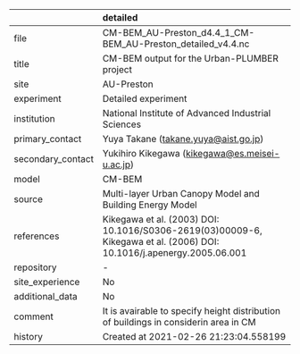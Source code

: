 |                   | detailed                                                                                                              |
|:------------------|:----------------------------------------------------------------------------------------------------------------------|
| file              | CM-BEM_AU-Preston_d4.4_1_CM-BEM_AU-Preston_detailed_v4.4.nc                                                           |
| title             | CM-BEM output for the Urban-PLUMBER project                                                                           |
| site              | AU-Preston                                                                                                            |
| experiment        | Detailed experiment                                                                                                   |
| institution       | National Institute of Advanced Industrial Sciences                                                                    |
| primary_contact   | Yuya Takane (takane.yuya@aist.go.jp)                                                                                  |
| secondary_contact | Yukihiro Kikegawa (kikegawa@es.meisei-u.ac.jp)                                                                        |
| model             | CM-BEM                                                                                                                |
| source            | Multi-layer Urban Canopy Model and Building Energy Model                                                              |
| references        | Kikegawa et al. (2003) DOI: 10.1016/S0306-2619(03)00009-6, Kikegawa et al. (2006) DOI: 10.1016/j.apenergy.2005.06.001 |
| repository        | -                                                                                                                     |
| site_experience   | No                                                                                                                    |
| additional_data   | No                                                                                                                    |
| comment           | It is avairable to specify height distribution of buildings in considerin area in CM                                  |
| history           | Created at 2021-02-26 21:23:04.558199                                                                                 |
